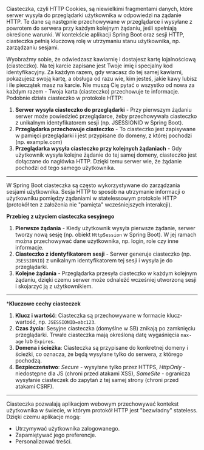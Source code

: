 Ciasteczka, czyli HTTP Cookies, są niewielkimi fragmentami danych, które serwer wysyła do przeglądarki użytkownika w odpowiedzi na żądanie HTTP. Te dane są następnie przechowywane w przeglądarce i wysyłane z powrotem do serwera przy każdym kolejnym żądaniu, jeśli spełniają określone warunki. W kontekście aplikacji Spring Boot oraz sesji HTTP, ciasteczka pełnią kluczową rolę w utrzymaniu stanu użytkownika, np. zarządzaniu sesjami.

Wyobraźmy sobie, że odwiedzasz kawiarnię i dostajesz kartę lojalnościową (ciasteczko). Na tej karcie zapisane jest Twoje imię i specjalny kod identyfikacyjny. Za każdym razem, gdy wracasz do tej samej kawiarni, pokazujesz swoją kartę, a obsługa od razu wie, kim jesteś, jakie kawy lubisz i ile pieczątek masz na karcie. Nie muszą Cię pytać o wszystko od nowa za każdym razem - Twoja karta (ciasteczko) przechowuje te informacje.
Podobnie działa ciasteczko w protokole HTTP:
1. **Serwer wysyła ciasteczko do przeglądarki** - Przy pierwszym żądaniu serwer może powiedzieć przeglądarce, żeby przechowywała ciasteczko z unikalnym identyfikatorem sesji (np. JSESSIONID w Spring Boot).
2. **Przeglądarka przechowuje ciasteczko** - To ciasteczko jest zapisywane w pamięci przeglądarki i jest przypisane do domeny, z której pochodzi (np. example.com)
3. **Przeglądarka wysyła ciasteczko przy kolejnych żądaniach** - Gdy użytkownik wysyła kolejne żądanie do tej samej domeny, ciasteczko jest dołączane do nagłówka HTTP. Dzięki temu serwer wie, że żądanie pochodzi od tego samego użytkownika.

---
W Spring Boot ciasteczka są często wykorzystywane do zarządzania sesjami użytkownika. Sesja HTTP to sposób na utrzymanie informacji o użytkowniku pomiędzy żądaniami w statelessowym protokole HTTP (protokół ten z założenia nie "pamięta" wcześniejszych interakcji).

**Przebieg z użyciem ciasteczka sesyjnego**
1. **Pierwsze żądania** - Kiedy użytkownik wysyła pierwsze żądanie, serwer tworzy nową sesję (np. obiekt `HttpSession` w Spring Boot). W jej ramach można przechowywać dane użytkownika, np. login, role czy inne informacje.
2. **Ciasteczko z identyfikatorem sesji** - Serwer generuje ciasteczko (np. `JSESSIONID`) z unikalnym identyfikatorem tej sesji i wysyła je do przeglądarki.
3. **Kolejne żądania** - Przeglądarka przesyła ciasteczko w każdym kolejnym żądaniu, dzięki czemu serwer może odnaleźć wcześniej utworzoną sesji i skojarzyć ją z użytkownikiem.

---
***Kluczowe cechy ciasteczek**
1. **Klucz i wartość**: Ciasteczka są przechowywane w formacie klucz-wartość, np. `JSESSIONID=abc123`.
2. **Czas życia**: Sesyjne ciasteczka (domyślne w SB) znikają po zamknięciu przeglądarki. Trwałe ciasteczka mają określoną datę wygaśnięcia `max-age` lub `Expires`.
3. **Domena i ścieżka**: Ciasteczka są przypisane do konkretnej domeny i ścieżki, co oznacza, że będą wysyłane tylko do serwera, z którego pochodzą.
4. **Bezpieczeństwo**: *Secure* - wysyłane tylko przez HTTPS, *HttpOnly* - niedostępne dla JS (chroni przed atakami XSS), *SameSite* - ogranicza wysyłanie ciasteczek do zapytań z tej samej strony (chroni przed atakami CSRF).

---
Ciasteczka pozwalają aplikacjom webowym przechowywać kontekst użytkownika w świecie, w którym protokół HTTP jest "bezwładny" stateless. Dzięki czemu aplikacje mogą:
- Utrzymywać użytkownika zalogowanego.
- Zapamiętywać jego preferencje.
- Personalizować treści.